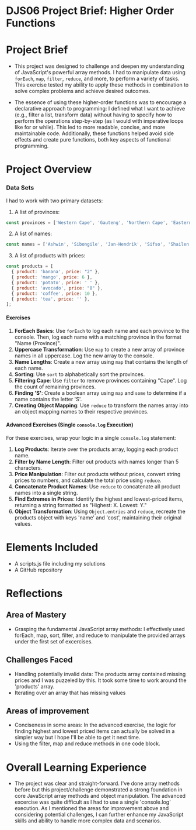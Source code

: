# DJS06 Project Brief: Higher Order Functions

# Project Brief
- This project was designed to challenge and deepen my understanding of JavaScript's powerful array methods. I had to manipulate data using `forEach`, `map`, `filter`, `reduce`, and more, to perform a variety of tasks. This exercise tested my ability to apply these methods in combination to solve complex problems and achieve desired outcomes.

- The essence of using these higher-order functions was to encourage a declarative approach to programming: I defined what I want to achieve (e.g., filter a list, transform data) without having to specify how to perform the operations step-by-step (as I would with imperative loops like for or while). This led to more readable, concise, and more maintainable code. Additionally, these functions helped avoid side effects and create pure functions, both key aspects of functional programming.

# Project Overview
### Data Sets
I had to work with two primary datasets:

1. A list of provinces:
```javascript
const provinces = ['Western Cape', 'Gauteng', 'Northern Cape', 'Eastern Cape', 'KwaZulu-Natal', 'Free State'];
```
2. A list of names:
```javascript
const names = ['Ashwin', 'Sibongile', 'Jan-Hendrik', 'Sifso', 'Shailen', 'Frikkie'];
```
3. A list of products with prices:
```javascript
const products = [
  { product: 'banana', price: "2" },
  { product: 'mango', price: 6 },
  { product: 'potato', price: ' ' },
  { product: 'avocado', price: "8" },
  { product: 'coffee', price: 10 },
  { product: 'tea', price: '' },
];
```
#### Exercises

1. **ForEach Basics**: Use `forEach` to log each name and each province to the console. Then, log each name with a matching province in the format "Name (Province)".
2. **Uppercase Transformation**: Use `map` to create a new array of province names in all uppercase. Log the new array to the console.
3. **Name Lengths**: Create a new array using `map` that contains the length of each name.
4. **Sorting**: Use `sort` to alphabetically sort the provinces. 
5. **Filtering Cape**: Use `filter` to remove provinces containing "Cape". Log the count of remaining provinces.
6. **Finding 'S'**: Create a boolean array using `map` and `some` to determine if a name contains the letter 'S'.
7. **Creating Object Mapping**: Use `reduce` to transform the names array into an object mapping names to their respective provinces.

#### Advanced Exercises (Single `console.log` Execution)

For these exercises, wrap your logic in a single `console.log` statement:

1. **Log Products**: Iterate over the products array, logging each product name.
2. **Filter by Name Length**: Filter out products with names longer than 5 characters.
3. **Price Manipulation**: Filter out products without prices, convert string prices to numbers, and calculate the total price using `reduce`.
4. **Concatenate Product Names**: Use `reduce` to concatenate all product names into a single string.
5. **Find Extremes in Prices**: Identify the highest and lowest-priced items, returning a string formatted as "Highest: X. Lowest: Y."
6. **Object Transformation**: Using `Object.entries` and `reduce`, recreate the products object with keys 'name' and 'cost', maintaining their original values.

# Elements Included
- A scripts.js file including my solutions 
- A GitHub repository

# Reflections 
## Area of Mastery 
- Grasping the fundamental JavaScript array methods: I effectively used forEach, map, sort, filter, and reduce to manipulate the provided arrays under the first set of excercises.

## Challenges Faced
- Handling potentially invalid data: The products array contained missing prices and I was puzzeled by this. It took some time to work around the 'products' array.
- Iterating over an array that has missing values

## Areas of improvement
- Conciseness in some areas: In the advanced exercise, the logic for finding highest and lowest priced items can actually be solved in a simpler way but I hope I'll be able to get it next time.
- Using the filter, map and reduce methods in one code block.


# Overall Learning Experience
- The project was clear and straight-forward. I've done array methods before but this project/challenge demonstrated a strong foundation in core JavaScript array methods and object manipulation. The advanced excercise was quite difficult as I had to use a single 'console.log' execution. As I mentioned the areas for improvement above and considering potential challenges, I can further enhance my JavaScript skills and ability to handle more complex data and scenarios. 

